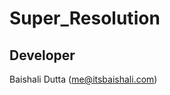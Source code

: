 
# Super_Resolution


## Developer

Baishali Dutta (<a href='mailto:me@itsbaishali.com'>me@itsbaishali.com</a>)
